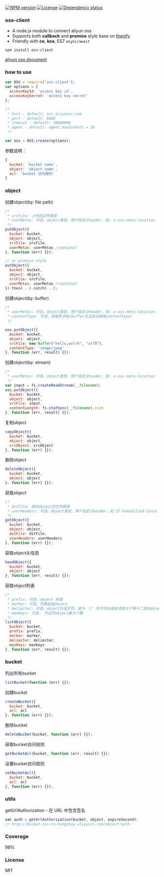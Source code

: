[![NPM version][npm-img]][npm-url]
[![License][license-img]][license-url]
[![Dependency status][david-img]][david-url]

### oss-client

* A node.js module to connect aliyun oss
* Supports both **callback** and **promise** style base on [thenify](https://github.com/thenables/thenify)
* Friendly with **co**, **koa**, ES7 `async/await`

```bash
npm install oss-client
```

[aliyun oss document](http://imgs-storage.cdn.aliyuncs.com/help/oss/OSS_API_20131015.pdf?spm=5176.383663.5.23.OEtIjV&file=OSS_API_20131015.pdf)

### how to use
```js
var OSS = require('oss-client');
var options = {
  accessKeyId: 'access key id',
  accessKeySecret: 'access key secret'
};

/*
 * host - default: oss.aliyuncs.com
 * port - default: 8080
 * timeout - default: 30000000
 * agent - default: agent.maxSockets = 20
 */

var oss = OSS.create(options);
```

参数说明：
```js
{
  bucket: 'bucket name',
  object: 'object name',
  acl: 'bucket 访问规则'
}
```

### object

创建object(by: file path)
```js
/*
 * srcFile: 上传的文件路径
 * userMetas: 可选，object类型，用户自定义header，如: x-oss-meta-location
 */
putObject({
  bucket: bucket,
  object: object,
  srcFile: srcFile,
  userMetas: userMetas //optional
}, function (err) {});

// or promise style
putObject({
  bucket: bucket,
  object: object,
  srcFile: srcFile,
  userMetas: userMetas //optional
}).then(...).catch(...);
```

创建object(by: buffer)
```js
/*
 * userMetas: 可选，object类型，用户自定义header，如: x-oss-meta-location
 * contentType: 可选，但推荐添加(buffer无法自动获取contentType)
 */

oss.putObject({
  bucket: bucket,
  object: object,
  srcFile: new Buffer("hello,wolrd", "utf8"),
  contentType: 'image/jpeg'
}, function (err, result) {});
```

创建object(by: stream)
```js
/*
 * userMetas: 可选，object类型，用户自定义header，如: x-oss-meta-location
 */
var input = fs.createReadStream(__filename);
oss.putObject({
  bucket: bucket,
  object: object,
  srcFile: input,
  contentLength: fs.statSync(__filename).size
}, function (err, result) {});
```

复制object
```js
copyObject({
  bucket: bucket,
  object: object,
  srcObject: srcObject
}, function (err) {});
```

删除object
```js
deleteObject({
  bucket: bucket,
  object: object
}, function (err) {});
```

获取object
```js
/*
 * dstFile: 保存object的文件路径
 * userHeaders: 可选，object类型，用户自定义header，如 If-Unmodified-Since
 */
getObject({
  bucket: bucket,
  object: object,
  dstFile: dstFile,
  userHeaders: userHeaders
}, function (err) {});
```

获取object头信息
```js
headObject({
  bucket: bucket,
  object: object
}, function (err, result) {});
```

获取object列表
```js
/*
 * prefix: 可选，object 前缀
 * marker: 可选，列表起始object
 * delimiter: 可选，object分组字符，若为 '/' 则不列出路径深度大于等于二层的object
 * maxKeys: 可选， 列出的object最大个数
 */
listObject({
  bucket: bucket,
  prefix: prefix,
  marker: marker,
  delimiter: delimiter,
  maxKeys: maxKeys
}, function (err, result) {});
```

### bucket

列出所有bucket
```js
listBucket(function (err) {});
```

创建bucket
```js
createBucket({
  bucket: bucket,
  acl: acl
}, function (err) {});
```

删除bucket
```js
deleteBucket(bucket, function (err) {});
```

获取bucket访问规则
```js
getBucketAcl(bucket, function (err, result) {});
```

设置bucket访问规则
```js
setBucketAcl({
  bucket: bucket,
  acl: acl
}, function (err) {});
```

### utils

getUrlAuthorization - 在 URL 中包含签名
```js
var auth = getUrlAuthorization(bucket, object, expireSecond);
// http://bucket.oss-cn-hangzhou.aliyuncs.com/object?auth
```

### Coverage
98%

### License
MIT

[npm-img]: https://img.shields.io/npm/v/oss-client.svg?style=flat-square
[npm-url]: https://npmjs.org/package/oss-client
[license-img]: https://img.shields.io/badge/license-MIT-green.svg?style=flat-square
[license-url]: http://opensource.org/licenses/MIT
[david-img]: https://img.shields.io/david/coderhaoxin/oss-client.svg?style=flat-square
[david-url]: https://david-dm.org/coderhaoxin/oss-client
